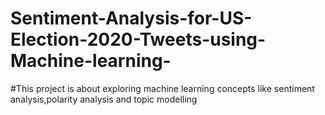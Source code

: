 # Sentiment-Analysis-for-US-Election-2020-Tweets-using-Machine-learning-

#This project is about exploring machine learning concepts like sentiment analysis,polarity analysis and topic modelling
